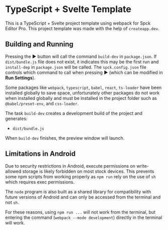 # TypeScript + Svelte Template

This is a TypeScript + Svelte project template using webpack for Spck Editor Pro. This project template was made with the help of `createapp.dev`.

## Building and Running

Pressing the ▶ button will call the command `build-dev` in `package.json`. If `dist/bundle.js` file does not exist, it indicates this may be the first run and `install-dep` in `package.json` will be called. The `spck.config.json` file controls which command to call when pressing ▶ (which can be modified in **Run Settings**).

Some packages like `webpack`, `typescript`, `babel`, `react`, `ts-loader` have been installed globally to save space, unfortunately other packages do not work when installed globally and must be installed in the project folder such as `@babel/preset-env`, and `css-loader`.

The task `build-dev` creates a development build of the project and generates:

- `dist/bundle.js`

When `build-dev` finishes, the preview window will launch.

## Limitations in Android

Due to security restrictions in Android, execute permissions on write-allowed storage is likely forbidden on most stock devices. This prevents some npm scripts from working properly as `npm run` rely on the use of `sh` which requires exec permissions.

The `node` program is also built as a shared library for compatibility with future versions of Android and can only be accessed from the terminal and not `sh`.

For these reasons, using `npm run ...` will not work from the terminal, but entering the command (`webpack --mode development`) directly in the terminal will work.
